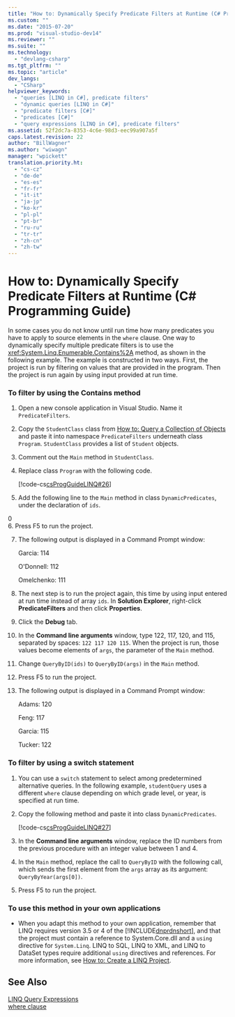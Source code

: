 ```yaml
---
title: "How to: Dynamically Specify Predicate Filters at Runtime (C# Programming Guide) | Microsoft Docs"
ms.custom: ""
ms.date: "2015-07-20"
ms.prod: "visual-studio-dev14"
ms.reviewer: ""
ms.suite: ""
ms.technology: 
  - "devlang-csharp"
ms.tgt_pltfrm: ""
ms.topic: "article"
dev_langs: 
  - "CSharp"
helpviewer_keywords: 
  - "queries [LINQ in C#], predicate filters"
  - "dynamic queries [LINQ in C#]"
  - "predicate filters [C#]"
  - "predicates [C#]"
  - "query expressions [LINQ in C#], predicate filters"
ms.assetid: 52f2dc7a-8353-4c6e-98d3-eec99a907a5f
caps.latest.revision: 22
author: "BillWagner"
ms.author: "wiwagn"
manager: "wpickett"
translation.priority.ht: 
  - "cs-cz"
  - "de-de"
  - "es-es"
  - "fr-fr"
  - "it-it"
  - "ja-jp"
  - "ko-kr"
  - "pl-pl"
  - "pt-br"
  - "ru-ru"
  - "tr-tr"
  - "zh-cn"
  - "zh-tw"
---
```

# How to: Dynamically Specify Predicate Filters at Runtime (C# Programming Guide)
In some cases you do not know until run time how many predicates you have to apply to source elements in the `where` clause. One way to dynamically specify multiple predicate filters is to use the <xref:System.Linq.Enumerable.Contains%2A> method, as shown in the following example. The example is constructed in two ways. First, the project is run by filtering on values that are provided in the program. Then the project is run again by using input provided at run time.  
  
### To filter by using the Contains method  
  
1.  Open a new console application in Visual Studio. Name it `PredicateFilters`.  
  
2.  Copy the `StudentClass` class from [How to: Query a Collection of Objects](../../../csharp/programming-guide/linq-query-expressions/how-to-query-a-collection-of-objects.md) and paste it into namespace `PredicateFilters` underneath class `Program`. `StudentClass` provides a list of `Student` objects.  
  
3.  Comment out the `Main` method in `StudentClass`.  
  
4.  Replace class `Program` with the following code.  
  
     [!code-cs[csProgGuideLINQ#26](../../../csharp/programming-guide/arrays/codesnippet/CSharp/how-to-dynamically-specify-predicate-filters-at-runtime_1.cs)]  
  
5.  Add the following line to the `Main` method in class `DynamicPredicates`, under the declaration of `ids`.  
  
<CodeContentPlaceHolder>0</CodeContentPlaceHolder>  
6.  Press F5 to run the project.  
  
7.  The following output is displayed in a Command Prompt window:  
  
     Garcia: 114  
  
     O'Donnell: 112  
  
     Omelchenko: 111  
  
8.  The next step is to run the project again, this time by using input entered at run time instead of array `ids`. In **Solution Explorer**, right-click **PredicateFilters** and then click **Properties**.  
  
9. Click the **Debug** tab.  
  
10. In the **Command line arguments** window, type 122, 117, 120, and 115, separated by spaces: `122 117 120 115`. When the project is run, those values become elements of `args`, the parameter of the `Main` method.  
  
11. Change `QueryByID(ids)` to `QueryByID(args)` in the `Main` method.  
  
12. Press F5 to run the project.  
  
13. The following output is displayed in a Command Prompt window:  
  
     Adams: 120  
  
     Feng: 117  
  
     Garcia: 115  
  
     Tucker: 122  
  
### To filter by using a switch statement  
  
1.  You can use a `switch` statement to select among predetermined alternative queries. In the following example, `studentQuery` uses a different `where` clause depending on which grade level, or year, is specified at run time.  
  
2.  Copy the following method and paste it into class `DynamicPredicates`.  
  
     [!code-cs[csProgGuideLINQ#27](../../../csharp/programming-guide/arrays/codesnippet/CSharp/how-to-dynamically-specify-predicate-filters-at-runtime_2.cs)]  
  
3.  In the **Command line arguments** window, replace the ID numbers from the previous procedure with an integer value between 1 and 4.  
  
4.  In the `Main` method, replace the call to `QueryByID` with the following call, which sends the first element from the `args` array as its argument: `QueryByYear(args[0])`.  
  
5.  Press F5 to run the project.  
  
### To use this method in your own applications  
  
-   When you adapt this method to your own application, remember that LINQ requires version 3.5 or 4 of the [!INCLUDE[dnprdnshort](../../../csharp/getting-started/includes/dnprdnshort_md.md)], and that the project must contain a reference to System.Core.dll and a `using` directive for `System.Linq`. LINQ to SQL, LINQ to XML, and LINQ to DataSet types require additional `using` directives and references. For more information, see [How to: Create a LINQ Project](../Topic/How%20to:%20Create%20a%20LINQ%20Project.md).  
  
## See Also  
 [LINQ Query Expressions](../../../csharp/programming-guide/linq-query-expressions/index.md)   
 [where clause](../../../csharp/language-reference/keywords/where-clause.md)
